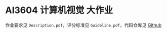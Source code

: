 # AI3604 计算机视觉 大作业

作业要求见 `Description.pdf`，评分标准见 `Guideline.pdf`，代码仓库见 [Github](https://github.com/xxyQwQ/metascript)

